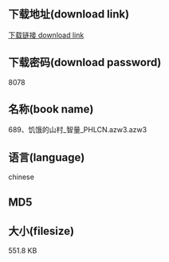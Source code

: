## 下载地址(download link)
[下载链接 download link](https://tutu365.netlify.app/?s=689%E3%80%81%E9%A5%A5%E9%A5%BF%E7%9A%84%E5%B1%B1%E6%9D%91_%E6%99%BA%E9%87%8F_PHLCN.azw3)

## 下载密码(download password)
8078

## 名称(book name)
689、饥饿的山村_智量_PHLCN.azw3.azw3

## 语言(language)
chinese

## MD5


## 大小(filesize)
551.8 KB
